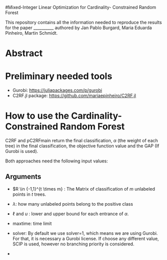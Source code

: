 #Mixed-Integer Linear Optimization for Cardinality- Constrained Random Forest

This repository contains all the information needed to reproduce the results for the paper __________ authored by Jan Pablo Burgard, Maria Eduarda Pinheiro, Martin Schmidt.

# Abstract

# Preliminary needed tools

- Gurobi: https://juliapackages.com/p/gurobi
- C2RF.jl package: https://github.com/mariaepinheiro/C2RF.jl

 # How to use the Cardinality-Constrained Random Forest
 C2RF and pC2RFmain return the final classification, $\alpha$ (the weight of each tree) in the final classification, the objective function value and the GAP (If Gurobi is used).
 
 Both approaches need the following input values:
 
 ## Arguments
 - $R \in \{-1,1\}^{t \times m} : The Matrix of classification of $m$ unlabeled points in $t$ trees.
 - $\lambda$: how many unlabeled points belong to the positive class
 - $\ell$ and $u$ : lower and upper bound for each entrance of $\alpha$.
 - maxtime: time limit
 - solver: By default we use solver=1, which means we are using Gurobi. For that, it is necessary a Gurobi license. If choose any different value, SCIP is used, however no branching priority is considered.

 - 

 
